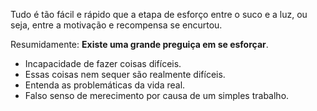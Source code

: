 Tudo é tão fácil e rápido que a etapa de esforço entre o suco e a luz, ou seja, entre a motivação e recompensa se encurtou.

Resumidamente: **Existe uma grande preguiça em se esforçar**.

- Incapacidade de fazer coisas difíceis.
- Essas coisas nem sequer são realmente difíceis.
- Entenda as problemáticas da vida real.
- Falso senso de merecimento por causa de um simples trabalho.

